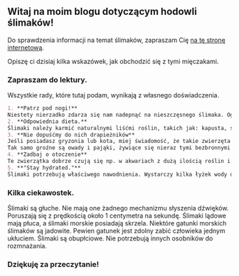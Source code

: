 ## Witaj na moim blogu dotyczącym hodowli ślimaków!

Do sprawdzenia informacji na temat ślimaków, zapraszam Cię [na tę stronę internetową](https://pl.wikipedia.org/wiki/%C5%9Alimaki). 

Opiszę ci dzisiaj kilka wskazówek, jak obchodzić się z tymi mięczakami.

### Zapraszam do lektury.

Wszystkie rady, które tutaj podam, wynikają z własnego doświadczenia.

```markdown
1. **Patrz pod nogi!** 
Niestety nierzadko zdarza się nam nadepnąć na nieszczęsnego ślimaka. Ograniczmy takie sytuacje do minimum.
2. **Odpowiednia dieta.**
Ślimaki należy karmić naturalnymi liśćmi roślin, takich jak: kapusta, sałata, kalarepa.
3. **Nie dopuśćmy do nich drapieżników**
Jeśli posiadasz gryzonia lub kota, miej świadomość, że takie zwierzęta są w stanie zjeść ze smakiem naszego ślimaka. 
Tak samo groźne są owady i pająki, żywiące się nieraz tymi bezbronnymi mięczakami.
4. **Zadbaj o otoczenie**
Te zwierzątka dobrze czują się np. w akwariach z dużą ilością roślin i gleby.
5. **"Stay hydrated."** 
Ślimaki potrzebują właściwego nawodnienia. Wystarczy kilka łyżek wody dziennie.
```

### Kilka ciekawostek.

Ślimaki są głuche. Nie mają one żadnego mechanizmu słyszenia dźwięków.
Poruszają się z prędkością około 1 centymetra na sekundę.
Ślimaki lądowe mają płuca, a ślimaki morskie posiadają skrzela.
Niektóre gatunki morskich ślimaków są jadowite. Pewien gatunek jest zdolny zabić człowieka jednym ukłuciem.
Ślimaki są obupłciowe. Nie potrzebują innych osobników do rozmnażania. 

### Dziękuję za przeczytanie! 


